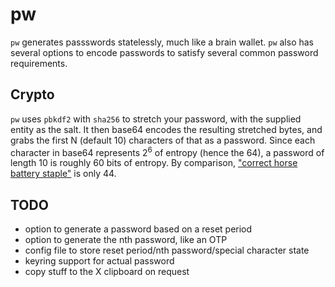 # pw

`pw` generates passswords statelessly, much like a brain wallet. `pw` also has
several options to encode passwords to satisfy several common password
requirements.

## Crypto

`pw` uses `pbkdf2` with `sha256` to stretch your password, with the supplied
entity as the salt. It then base64 encodes the resulting stretched bytes, and
grabs the first N (default 10) characters of that as a password. Since each
character in base64 represents 2<sup>6</sup> of entropy (hence the 64), a
password of length 10 is roughly 60 bits of entropy. By comparison, ["correct
horse battery staple"](https://xkcd.com/936/) is only 44.

## TODO

* option to generate a password based on a reset period
* option to generate the nth password, like an OTP
* config file to store reset period/nth password/special character state
* keyring support for actual password
* copy stuff to the X clipboard on request
